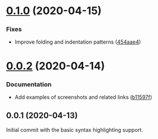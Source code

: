 # [0.1.0](https://github.com/prantlf/vscode-oscript/compare/v0.0.2...v0.1.0) (2020-04-15)

### Fixes

* Improve folding and indentation patterns ([454aae4](https://github.com/prantlf/vscode-oscript/commit/454aae4a52c38f9e830265fd764d55bade984d27))

# [0.0.2](https://github.com/prantlf/vscode-oscript/compare/v0.0.1...v0.0.2) (2020-04-14)

### Documentation

* Add examples of screenshots and related links ([b11597f](https://github.com/prantlf/vscode-oscript/commit/b11597fd348cd7631561e2077cd8a353935cfbd8))

## 0.0.1 (2020-04-13)

Initial commit with the basic syntax highlighting support.
